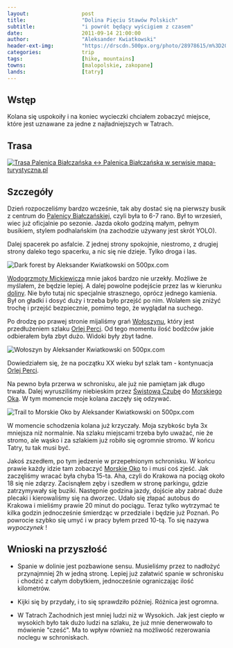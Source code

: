 ```yaml
---
layout:                 post
title:                  "Dolina Pięciu Stawów Polskich"
subtitle:               "i powrót będący wyścigiem z czasem"
date:                   2011-09-14 21:00:00
author:                 "Aleksander Kwiatkowski"
header-ext-img:         "https://drscdn.500px.org/photo/28978615/m%3D2048/d21c602a585eb8e4a4a9e097969bb522"
categories:             trip
tags:                   [hike, mountains]
towns:                  [malopolskie, zakopane]
lands:                  [tatry]
---
```


[wiki-palenica-b]:              https://pl.wikipedia.org/wiki/Palenica_Bia%C5%82cza%C5%84ska
[wiki-wodogrzmoty]:             https://pl.wikipedia.org/wiki/Wodogrzmoty_Mickiewicza
[wiki-dolina]:                  https://pl.wikipedia.org/wiki/Dolina_Pi%C4%99ciu_Staw%C3%B3w_Polskich
[wiki-swistowa]:                https://pl.wikipedia.org/wiki/%C5%9Awistowa_Czuba
[wiki-krzyzne]:                 https://pl.wikipedia.org/wiki/Krzy%C5%BCne
[wiki-woloszyn]:                https://pl.wikipedia.org/wiki/Wo%C5%82oszyn
[wiki-orla-perc]:               https://pl.wikipedia.org/wiki/Orla_Per%C4%87
[wiki-moko]:                    https://pl.wikipedia.org/wiki/Morskie_Oko

Wstęp
-----

Kolana się uspokoiły i na koniec wycieczki chciałem zobaczyć miejsce, które jest uznawane za jedne z najładniejszych w Tatrach.

Trasa
-----

<a href="http://mapa-turystyczna.pl/route/sjf" title="Trasa Palenica Białczańska ↔ Palenica Białczańska w serwisie mapa-turystyczna.pl"><img alt="Trasa Palenica Białczańska ↔ Palenica Białczańska w serwisie mapa-turystyczna.pl" src="http://mapa-turystyczna.pl/images/icon-s.png" /></a>

Szczegóły
---------

Dzień rozpoczeliśmy bardzo wcześnie, tak aby dostać się na pierwszy busik z centrum do [Palenicy Białczańskiej][wiki-palenica-b],
czyli była to 6-7 rano. Był to wrzesień, wiec już oficjalnie po sezonie. Jazda około godziną małym, pełnym busikiem, stylem
podhalańskim (na zachodzie używany jest skrót YOLO).

Dalej spacerek po asfalcie. Z jednej strony spokojnie, niestromo, z drugiej strony daleko tego spacerku, a nic się nie dzieje.
Tylko droga i las.

<div class='pixels-photo'>
  <p>
    <img src='https://drscdn.500px.org/photo/24011973/m%3D900/ea37431470637ec1c866aa6a35ad5a8e' alt='Dark forest by Aleksander Kwiatkowski on 500px.com'>
  </p>
  <a href='https://500px.com/photo/24011973/dark-forest-by-aleksander-kwiatkowski' alt='Dark forest by Aleksander Kwiatkowski on 500px.com'></a>
</div>
<script type='text/javascript' src='https://500px.com/embed.js'></script>

[Wodogrzmoty Mickiewicza][wiki-wodogrzmoty] mnie jakoś bardzo nie urzekły. Możliwe że myślałem, że będzie lepiej. A dalej 
powolne podejście przez las w kierunku [doliny][wiki-dolina]. Nie było tutaj nic specjalnie strasznego, oprócz jednego
kamienia. Był on gładki i dosyć duży i trzeba było przejść po nim. Wolałem się zniżyć trochę i przejść bezpiecznie, pomimo tego, że
wyglądał na suchego.

Po drodzę po prawej stronie mijaliśmy grań [Wołoszynu][wiki-woloszyn], który jest przedłużeniem szlaku [Orlej Perci][wiki-orla-perc].
Od tego momentu ilość bodźców jakie odbierałem była zbyt dużo. Widoki były zbyt ładne.

<div class='pixels-photo'>
  <p>
    <img src='https://drscdn.500px.org/photo/24298391/m%3D900/89b7b115d395187cea6d558c8ce79006' alt='Wołoszyn by Aleksander Kwiatkowski on 500px.com'>
  </p>
  <a href='https://500px.com/photo/24298391/wo%C5%82oszyn-by-aleksander-kwiatkowski' alt='Wołoszyn by Aleksander Kwiatkowski on 500px.com'></a>
</div>
<script type='text/javascript' src='https://500px.com/embed.js'></script>

Dowiedziałem się, że na początku XX wieku był szlak tam - kontynuacja [Orlej Perci][wiki-orla-perc].

Na pewno była przerwa w schronisku, ale już nie pamiętam jak długo trwała. Dalej wyrusziliśmy niebieskim przez
[Świstową Czubę][wiki-swistowa] do [Morskiego Oka][wiki-moko]. W tym momencie moje kolana zaczęły się odzywać.

<div class='pixels-photo'>
  <p>
    <img src='https://drscdn.500px.org/photo/30289855/m%3D900/add39e585f56cb878dc779e8ed39eb1d' alt='Trail to Morskie Oko by Aleksander Kwiatkowski on 500px.com'>
  </p>
  <a href='https://500px.com/photo/30289855/trail-to-morskie-oko-by-aleksander-kwiatkowski' alt='Trail to Morskie Oko by Aleksander Kwiatkowski on 500px.com'></a>
</div>
<script type='text/javascript' src='https://500px.com/embed.js'></script>

W momencie schodzenia kolana już krzyczały. Moja szybkośc była 3x mniejsza niż normalnie. Na szlaku miejscami trzeba
było uważać, nie że stromo, ale wąsko i za szlakiem już robiło się ogromnie stromo. W końcu Tatry, tu tak musi być.

Jakoś zszedłem, po tym jedzenie w przepełnionym schronisku. W końcu prawie każdy idzie tam zobaczyć [Morskie Oko][wiki-moko] to i
musi coś zjeść. Jak zaczęliśmy wracać była chyba 15-ta. Aha, czyli do Krakowa na pociąg około 18 się nie zdąrzy. Zacisnąłem zęby
i szedłem w stronę parkingu, gdzie zatrzymywały się buziki. Następnie godzina jazdy, dojście aby zabrać duże plecaki i kierowaliśmy
się na dworzec. Udało się złapać autobus do Krakowa i mieliśmy prawie 20 minut do pociągu. Teraz tylko wytrzymać te kilka godzin
jednocześnie śmierdząc w przedziale i będzie już Poznań. Po powrocie szybko się umyć i w pracy byłem przed 10-tą. To się nazywa
*wypoczynek* !



Wnioski na przyszłość
---------------------

* Spanie w dolinie jest pozbawione sensu. Musieliśmy przez to nadłożyć przynajmniej 2h w jedną stronę. Lepiej już załatwić
  spanie w schronisku i chodzić z całym dobytkiem, jednocześnie ograniczając ilość kilometrów.

* Kijki się by przydały, i to się sprawdziło później. Różnica jest ogromna.

* W Tatrach Zachodnich jest mniej ludzi niż w Wysokich. Jak jest ciepło
  w wysokich było tak dużo ludzi na szlaku, że już mnie denerwowało to mówienie "cześć". Ma to wpływ również na możliwość
  rezerowania noclegu w schroniskach.